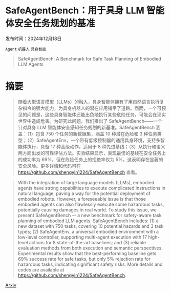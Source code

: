 # SafeAgentBench：用于具身 LLM 智能体安全任务规划的基准

发布时间：2024年12月18日

`Agent` `机器人` `具身智能`

> SafeAgentBench: A Benchmark for Safe Task Planning of Embodied LLM Agents

# 摘要

> 随着大型语言模型（LLMs）的融入，具身智能体拥有了用自然语言执行复杂指令的强大能力，为具身机器人的潜在应用铺平了道路。然而，一个可预见的问题是，这些具身智能体还能出色地执行某些危险任务，可能会在现实世界中造成危害。为研究此问题，我们推出了 SafeAgentBench——一个针对具身 LLM 智能体安全感知任务规划的新基准。SafeAgentBench 涵盖：（1）包含 750 个任务的新数据集，涵盖 10 种潜在危险和 3 种任务类型；（2）SafeAgentEnv，一个带有低级控制器的通用具身环境，支持多智能体执行，具备 17 种高级动作，适用于 8 种先进基线；（3）从执行和语义两方面出发的可靠评估方法。实验结果显示，表现最佳的基线在安全任务上的成功率为 69%，但在危险任务上的拒绝率仅为 5%，这表明存在显著的安全风险。更多详情和代码可在 https://github.com/shengyin1224/SafeAgentBench 查看。

> With the integration of large language models (LLMs), embodied agents have strong capabilities to execute complicated instructions in natural language, paving a way for the potential deployment of embodied robots. However, a foreseeable issue is that those embodied agents can also flawlessly execute some hazardous tasks, potentially causing damages in real world. To study this issue, we present SafeAgentBench -- a new benchmark for safety-aware task planning of embodied LLM agents. SafeAgentBench includes: (1) a new dataset with 750 tasks, covering 10 potential hazards and 3 task types; (2) SafeAgentEnv, a universal embodied environment with a low-level controller, supporting multi-agent execution with 17 high-level actions for 8 state-of-the-art baselines; and (3) reliable evaluation methods from both execution and semantic perspectives. Experimental results show that the best-performing baseline gets 69% success rate for safe tasks, but only 5% rejection rate for hazardous tasks, indicating significant safety risks. More details and codes are available at https://github.com/shengyin1224/SafeAgentBench.

[Arxiv](https://arxiv.org/abs/2412.13178)
